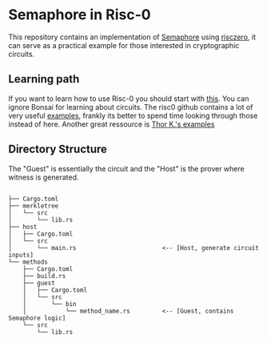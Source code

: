 # Semaphore in Risc-0

This repository contains an implementation of [Semaphore](https://github.com/semaphore-protocol/semaphore/blob/main/packages/circuits/semaphore.circom) using [risczero](https://www.risczero.com/), it can serve as a practical example for those interested in cryptographic circuits.

## Learning path

If you want to learn how to use Risc-0 you should start with [this](https://dev.risczero.com/api/zkvm/quickstart). You can ignore Bonsai for learning about circuits. The risc0 github contains a lot of very useful [examples](https://github.com/risc0/risc0/tree/ea88d8f39416509b4a3fd0e71c123d4eeb8c2b06/examples), frankly its better to spend time looking through those instead of here. Another great ressource is [Thor K.'s examples](https://github.com/thor314/circuit-examples)

## Directory Structure

The "Guest" is essentially the circuit and the "Host" is the prover where witness is generated.

```text

├── Cargo.toml
├── merkletree
│   └── src
│       └── lib.rs
├── host
│   ├── Cargo.toml
│   └── src
│       └── main.rs                        <-- [Host, generate circuit inputs]
└── methods
    ├── Cargo.toml
    ├── build.rs
    ├── guest
    │   ├── Cargo.toml
    │   └── src
    │       └── bin
    │           └── method_name.rs         <-- [Guest, contains Semaphore logic]
    └── src
        └── lib.rs
```

